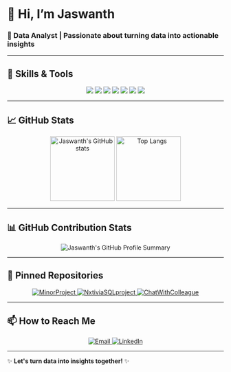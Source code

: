 # 👋 Hi, I’m Jaswanth

### 🌱 Data Analyst | Passionate about turning data into actionable insights

---

## 🔧 Skills & Tools

<p align="center">
    <img src="https://img.shields.io/badge/-Python-3776AB?style=for-the-badge&logo=python&logoColor=white" />
    <img src="https://img.shields.io/badge/-SQL-4479A1?style=for-the-badge&logo=postgresql&logoColor=white" />
    <img src="https://img.shields.io/badge/-R-276DC3?style=for-the-badge&logo=r&logoColor=white" />
    <img src="https://img.shields.io/badge/-Pandas-150458?style=for-the-badge&logo=pandas&logoColor=white" />
    <img src="https://img.shields.io/badge/-NumPy-013243?style=for-the-badge&logo=numpy&logoColor=white" />
    <img src="https://img.shields.io/badge/-Tableau-E97627?style=for-the-badge&logo=tableau&logoColor=white" />
    <img src="https://img.shields.io/badge/-Power%20BI-F2C811?style=for-the-badge&logo=power-bi&logoColor=white" />
</p>

---

## 📈 GitHub Stats

<p align="center">
    <img src="https://github-readme-stats.vercel.app/api?username=jaswanth-mjy&show_icons=true&theme=radical" alt="Jaswanth's GitHub stats" height="150">
    <img src="https://github-readme-stats.vercel.app/api/top-langs/?username=jaswanth-mjy&layout=compact&theme=radical" alt="Top Langs" height="150">
</p>

---

## 📊 GitHub Contribution Stats

<p align="center">
    <img src="https://github-profile-summary-cards.vercel.app/api/cards/profile-details?username=jaswanth-mjy&theme=radical" alt="Jaswanth's GitHub Profile Summary" />
</p>

---

## 📌 Pinned Repositories

<p align="center">
    <a href="https://github.com/jaswanth-mjy/MinorProject">
        <img src="https://github-readme-stats.vercel.app/api/pin/?username=jaswanth-mjy&repo=MinorProject&theme=radical" alt="MinorProject" />
    </a>
    <a href="https://github.com/jaswanth-mjy/NxtiviaSQLproject">
        <img src="https://github-readme-stats.vercel.app/api/pin/?username=jaswanth-mjy&repo=NxtiviaSQLproject&theme=radical" alt="NxtiviaSQLproject" />
    </a>
    <a href="https://github.com/jaswanth-mjy/ChatWithColleague">
        <img src="https://github-readme-stats.vercel.app/api/pin/?username=jaswanth-mjy&repo=ChatWithColleague&theme=radical" alt="ChatWithColleague" />
    </a>
</p>

---

## 📫 How to Reach Me

<p align="center">
    <a href="mailto:jaswanthplc@gmail.com">
        <img src="https://img.shields.io/badge/-Email-D14836?style=for-the-badge&logo=gmail&logoColor=white" alt="Email" />
    </a>
    <a href="https://www.linkedin.com/in/majjiga-jaswanth-8304b31ba/">
        <img src="https://img.shields.io/badge/-LinkedIn-0077B5?style=for-the-badge&logo=linkedin&logoColor=white" alt="LinkedIn" />
    </a>
</p>

---

✨ **Let's turn data into insights together!** ✨

